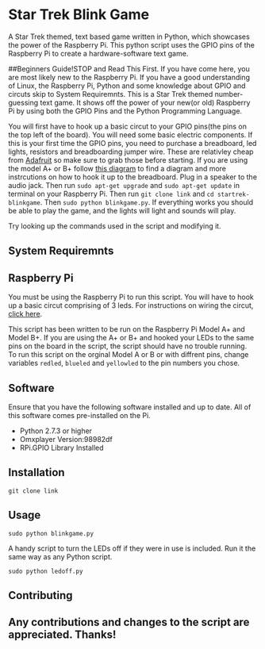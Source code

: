 Star Trek Blink Game
==================

A Star Trek themed, text based game written in Python, which showcases the power of the Raspberry Pi. This python script uses the GPIO pins of the Raspberry Pi to create a hardware-software text game.

##Beginners Guide!STOP and Read This First.
If you have come here, you are most likely new to the Raspberry Pi. If you have a good understanding of Linux, the Raspberry Pi, Python and some knowledge about GPIO and circuts skip to System Requiremnts.  This is a Star Trek themed number-guessing text game. 
It shows off the power of your new(or old) Raspberry Pi by using both the GPIO Pins and the Python Programming Language. 

You will first have to hook up a basic circut to your GPIO pins(the pins on the top left of the board). You will need some basic electric components. If this is your first time the GPIO pins, you need to purchase a breadboard, led lights, resistors and breadboarding jumper wire. 
These are relativley cheap from [Adafruit](www.adafruit.com) so make sure to grab those before starting.
If you are using the model A+ or B+ follow [this diagram](link) to find a diagram and more instrcutions on how to hook it up to the breadboard. Plug in a speaker to the audio jack. 
Then  run `sudo apt-get upgrade` and `sudo apt-get update` in terminal on your Raspberry Pi. Then run `git clone link` and `cd startrek-blinkgame`. Then `sudo python blinkgame.py`. If everything works you should be able to play the game, and the lights will light and sounds will play.

Try looking up the commands used in the script and modifying it. 



System Requiremnts 
-------

Raspberry Pi
-----
You must be using the Raspberry Pi to run this script. You will have to hook up a basic circut comprising of 3 leds. For instructions on wiring the circut, [click here](linkhere).

This script has been written to be run  on the Raspberry Pi Model A+ and Model B+. If you are using the A+ or B+ and hooked your LEDs to the same pins on the board in the script, the script should have no trouble running.  
To run this script on the orginal Model A or B or with diffrent pins, change variables `redled`, `blueled` and `yellowled` to the pin numbers you chose.

Software
-----
Ensure that you have the following software installed and up to date. All of this software comes pre-installed on the Pi.
* Python 2.7.3 or higher
* Omxplayer Version:98982df
* RPi.GPIO Library Installed



Installation
-----------

    git clone link

Usage
-----

    sudo python blinkgame.py
    


A handy script to turn the LEDs off if they were in use is included. Run it the same way as any Python script.

    sudo python ledoff.py
    

Contributing
------------

Any contributions and changes to the script are appreciated. Thanks!
--------

